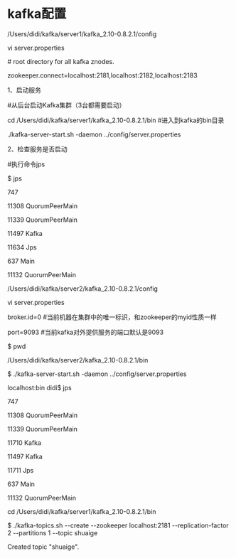 # kafka配置

/Users/didi/kafka/server1/kafka\_2.10-0.8.2.1/config

vi server.properties

\# root directory for all kafka znodes.

zookeeper.connect=localhost:2181,localhost:2182,localhost:2183

1、启动服务

\#从后台启动Kafka集群（3台都需要启动）

cd /Users/didi/kafka/server1/kafka\_2.10-0.8.2.1/bin \#进入到kafka的bin目录

./kafka-server-start.sh -daemon ../config/server.properties

2、检查服务是否启动

\#执行命令jps

$ jps

747

11308 QuorumPeerMain

11339 QuorumPeerMain

11497 Kafka

11634 Jps

637 Main

11132 QuorumPeerMain

/Users/didi/kafka/server2/kafka\_2.10-0.8.2.1/config

vi server.properties

broker.id=0  \#当前机器在集群中的唯一标识，和zookeeper的myid性质一样

port=9093 \#当前kafka对外提供服务的端口默认是9093

$ pwd

/Users/didi/kafka/server2/kafka\_2.10-0.8.2.1/bin

$ ./kafka-server-start.sh -daemon ../config/server.properties

localhost:bin didi$ jps

747

11308 QuorumPeerMain

11339 QuorumPeerMain

11710 Kafka

11497 Kafka

11711 Jps

637 Main

11132 QuorumPeerMain

cd /Users/didi/kafka/server1/kafka\_2.10-0.8.2.1/bin

$ ./kafka-topics.sh --create --zookeeper localhost:2181 --replication-factor 2 --partitions 1 --topic shuaige

Created topic "shuaige".

